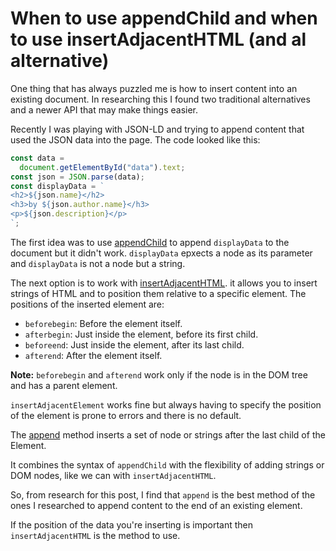 # When to use appendChild and when to use insertAdjacentHTML (and al alternative)

One thing that has always puzzled me is how to insert content into an existing document. In researching this I found two traditional alternatives and a newer API that may make things easier.

Recently I was playing with JSON-LD and trying to append content that used the JSON data into the page. The code looked like this:

```js
const data = 
  document.getElementById("data").text;
const json = JSON.parse(data);
const displayData = `
<h2>${json.name}</h2>
<h3>by ${json.author.name}</h3>
<p>${json.description}</p>
`;
```

The first idea was to use [appendChild](https://developer.mozilla.org/en-US/docs/Web/API/Node/appendChild) to append `displayData` to the document but it didn't work. `displayData` epxects a node as its parameter and `displayData` is not a node but a string.

The next option is to work with [insertAdjacentHTML](https://developer.mozilla.org/en-US/docs/Web/API/Element/insertAdjacentHTML). it allows you to insert strings of HTML and to position them relative to a specific element. The positions of the inserted element are:

* `beforebegin`: Before the element itself.
* `afterbegin`: Just inside the element, before its first child.
* `beforeend`: Just inside the element, after its last child.
* `afterend`: After the element itself.

**Note:** `beforebegin` and `afterend` work only if the node is in the DOM tree and has a parent element.

`insertAdjacentElement` works fine but always having to specify the position of the element is prone to errors and there is no default.

The [append](https://developer.mozilla.org/en-US/docs/Web/API/Element/append) method inserts a set of node or strings after the last child of the Element.

It combines the syntax of `appendChild` with the flexibility of adding strings or DOM nodes, like we can with `insertAdjacentHTML`.

So, from research for this post, I find that `append` is the best method of the ones I researched to append content to the end of an existing element.

If the position of the data you're inserting is important then `insertAdjacentHTML` is the method to use.

